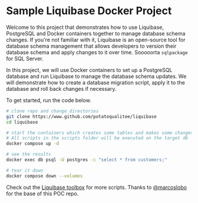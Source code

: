 # Sample Liquibase Docker Project

Welcome to this project that demonstrates how to use Liquibase, PostgreSQL and Docker containers together to manage database schema changes. If you're not familiar with it, Liquibase is an open-source tool for database schema management that allows developers to version their database schema and apply changes to it over time. Sooooorta `sqlpackage` for SQL Server.

In this project, we will use Docker containers to set up a PostgreSQL database and run Liquibase to manage the database schema updates. We will demonstrate how to create a database migration script, apply it to the database and roll back changes if necessary.

To get started, run the code below.

```bash
# clone repo and change directories
git clone https://www.github.com/potatoqualitee/liquibase
cd liquibase

# start the containers which creates some tables and makes some changes
# All scripts in the scripts folder will be executed on the target db
docker compose up -d

# see the results
docker exec db psql -U postgres -c "select * from customers;"

# tear it down
docker compose down --volumes
```

Check out the [Liquibase toolbox](https://github.com/liquibase/liquibase-toolbox) for more scripts. Thanks to [@marcoslobo](https://github.com/marcoslobo/poc.liquibase) for the base of this POC repo.